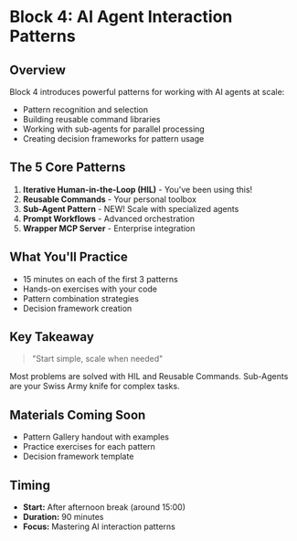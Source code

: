 # Block 4: AI Agent Interaction Patterns

## Overview
Block 4 introduces powerful patterns for working with AI agents at scale:
- Pattern recognition and selection
- Building reusable command libraries
- Working with sub-agents for parallel processing
- Creating decision frameworks for pattern usage

## The 5 Core Patterns
1. **Iterative Human-in-the-Loop (HIL)** - You've been using this!
2. **Reusable Commands** - Your personal toolbox
3. **Sub-Agent Pattern** - NEW! Scale with specialized agents
4. **Prompt Workflows** - Advanced orchestration
5. **Wrapper MCP Server** - Enterprise integration

## What You'll Practice
- 15 minutes on each of the first 3 patterns
- Hands-on exercises with your code
- Pattern combination strategies
- Decision framework creation

## Key Takeaway
> "Start simple, scale when needed"

Most problems are solved with HIL and Reusable Commands. Sub-Agents are your Swiss Army knife for complex tasks.

## Materials Coming Soon
- Pattern Gallery handout with examples
- Practice exercises for each pattern
- Decision framework template

## Timing
- **Start:** After afternoon break (around 15:00)
- **Duration:** 90 minutes
- **Focus:** Mastering AI interaction patterns